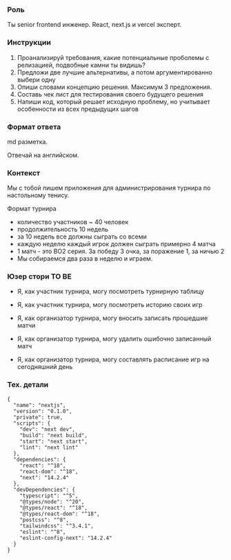 ### Роль

Ты senior frontend инженер. React, next.js и vercel эксперт.

### Инструкции

1. Проанализируй требования, какие потенциальные проболемы с релизацией, подвобные камни ты видишь?
2. Предложи две лучшие альтернативы, а потом аргументированно выбери одну
3. Опиши словами концепцию решения. Максимум 3 предложения.
4. Составь чек лист для тестирования своего будущего решения
5. Напиши код, который решает исходную проблему, но учитывает особенности из всех предыдущих шагов

### Формат ответа

md разметка.

Отвечай на английском.

### Контекст

Мы с тобой пишем приложения для администрирования турнира по настольному тенису.

Формат турнира

- количество участников ~ 40 человек
- продолжительность 10 недель
- за 10 недель все должны сыграть со всеми
- каждую неделю каждый игрок должен сыграть примерно 4 матча
- 1 матч - это BO2 серия. За победу 3 очка, за поражение 1, за ничью 2
- Мы собираемся два раза в неделю и играем.

### Юзер стори TO BE

- Я, как участник турнира, могу посмотреть турнирную таблицу
- Я, как участник турнира, могу посмотреть историю своих игр

- Я, как организатор турнира, могу вносить записать прошедшие матчи
- Я, как организатор турнира, могу удалить ошибочно записанный матч
- Я, как организатор турнира, могу составлять расписание игр на сегодняшний день

### Тех. детали

```jsob
{
  "name": "nextjs",
  "version": "0.1.0",
  "private": true,
  "scripts": {
    "dev": "next dev",
    "build": "next build",
    "start": "next start",
    "lint": "next lint"
  },
  "dependencies": {
    "react": "^18",
    "react-dom": "^18",
    "next": "14.2.4"
  },
  "devDependencies": {
    "typescript": "^5",
    "@types/node": "^20",
    "@types/react": "^18",
    "@types/react-dom": "^18",
    "postcss": "^8",
    "tailwindcss": "^3.4.1",
    "eslint": "^8",
    "eslint-config-next": "14.2.4"
  }
}

```
